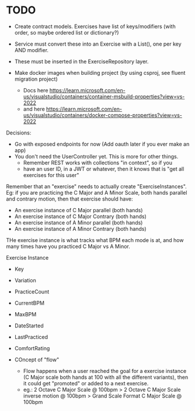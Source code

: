 # TODO

- Create contract models. Exercises have list of keys/modifiers (with order, so maybe ordered list or dictionary?)
- Service must convert these into an Exercise with a List<ExerciseInstance>(), one per key AND modifier.
- These must be inserted in the ExerciseRepository layer.

- Make docker images when building project (by using csproj, see fluent migration project)
  - Docs here https://learn.microsoft.com/en-us/visualstudio/containers/container-msbuild-properties?view=vs-2022
  - and here https://learn.microsoft.com/en-us/visualstudio/containers/docker-compose-properties?view=vs-2022

Decisions:
- Go with exposed endpoints for now (Add oauth later if you ever make an app)
- You don't need the UserController yet. This is more for other things. 
  - Remember REST works with collections "in context", so if you 
  - have an user ID, in a JWT or whatever, then it knows that is "get all exercises for this user"

Remember that an "exercise" needs to actually create "ExerciseInstances".
Eg: if you are practicing the C Major and A Minor Scale, both hands parallel and contrary motion, then that exercise should have:
- An exercise instance of C Major parallel (both hands)
- An exercise instance of C Major Contrary (both hands)
- An exercise instance of A Minor parallel (both hands)
- An exercise instance of A Minor Contrary (both hands)

THe exercise instance is what tracks what BPM each mode is at, and how many times have you practiced C Major vs A Minor.

Exercise Instance
- Key
- Variation
- PracticeCount
- CurrentBPM
- MaxBPM
- DateStarted
- LastPracticed
- ComfortRating


- COncept of "flow"
  - Flow happens when a user reached the goal for a exercise instance (C Major scale both hands at 100 with all the different variants), then it could get "promoted" or added to a next exercise.
  - eg.: 2 Octave C Major Scale @ 100bpm > 2 Octave C Major Scale inverse motion @ 100bpm > Grand Scale Format C Major Scale @ 100bpm
